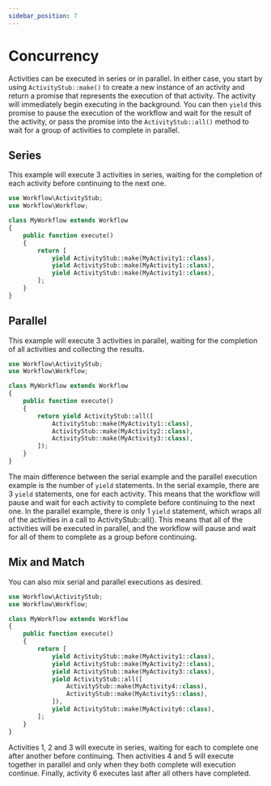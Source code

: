 ```yaml
---
sidebar_position: 7
---
```


# Concurrency

Activities can be executed in series or in parallel. In either case, you start by using `ActivityStub::make()` to create a new instance of an activity and return a promise that represents the execution of that activity. The activity will immediately begin executing in the background. You can then `yield` this promise to pause the execution of the workflow and wait for the result of the activity, or pass the promise into the `ActivityStub::all()` method to wait for a group of activities to complete in parallel.

## Series

This example will execute 3 activities in series, waiting for the completion of each activity before continuing to the next one.

```php
use Workflow\ActivityStub;
use Workflow\Workflow;

class MyWorkflow extends Workflow
{
    public function execute()
    {
        return [
            yield ActivityStub::make(MyActivity1::class),
            yield ActivityStub::make(MyActivity1::class),
            yield ActivityStub::make(MyActivity1::class),
        ];
    }
}
```

## Parallel

This example will execute 3 activities in parallel, waiting for the completion of all activities and collecting the results.

```php
use Workflow\ActivityStub;
use Workflow\Workflow;

class MyWorkflow extends Workflow
{
    public function execute()
    {
        return yield ActivityStub::all([
            ActivityStub::make(MyActivity1::class),
            ActivityStub::make(MyActivity2::class),
            ActivityStub::make(MyActivity3::class),
        ]);
    }
}
```

The main difference between the serial example and the parallel execution example is the number of `yield` statements. In the serial example, there are 3 `yield` statements, one for each activity. This means that the workflow will pause and wait for each activity to complete before continuing to the next one. In the parallel example, there is only 1 `yield` statement, which wraps all of the activities in a call to ActivityStub::all(). This means that all of the activities will be executed in parallel, and the workflow will pause and wait for all of them to complete as a group before continuing.

## Mix and Match

You can also mix serial and parallel executions as desired.

```php
use Workflow\ActivityStub;
use Workflow\Workflow;

class MyWorkflow extends Workflow
{
    public function execute()
    {
        return [
            yield ActivityStub::make(MyActivity1::class),
            yield ActivityStub::make(MyActivity2::class),
            yield ActivityStub::make(MyActivity3::class),
            yield ActivityStub::all([
                ActivityStub::make(MyActivity4::class),
                ActivityStub::make(MyActivity5::class),
            ]),
            yield ActivityStub::make(MyActivity6::class),
        ];
    }
}
```

Activities 1, 2 and 3 will execute in series, waiting for each to complete one after another before continuing. Then activities 4 and 5 will execute together in parallel and only when they both complete will execution continue. Finally, activity 6 executes last after all others have completed.
